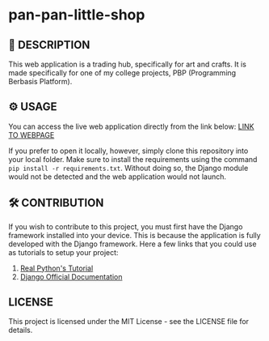 # pan-pan-little-shop

## 📃 **DESCRIPTION**<br>
This web application is a trading hub, specifically for art and crafts. It is made specifically for one of my college projects, PBP (Programming Berbasis Platform).


## ⚙️ **USAGE**<br>
You can access the live web application directly from the link below:
[LINK TO WEBPAGE](http://alexander-william-panpanlittleshop.pbp.cs.ui.ac.id/)

If you prefer to open it locally, however, simply clone this repository into your local folder. Make sure to install the requirements using the command `pip install -r requirements.txt`. Without doing so, the Django module would not be detected and the web application would not launch.


## 🛠️ **CONTRIBUTION**<br>
If you wish to contribute to this project, you must first have the Django framework installed into your device. This is because 
the application is fully developed with the Django framework.
Here a few links that you could use as tutorials to setup your project:
1. [Real Python's Tutorial](https://realpython.com/django-setup/)
2. [Django Official Documentation](https://docs.djangoproject.com/en/5.0/intro/tutorial01/)


## **LICENSE**<br>
This project is licensed under the MIT License - see the LICENSE file for details.
